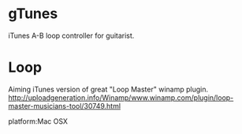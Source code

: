 gTunes
======

iTunes A-B loop controller for guitarist.

Loop
===
Aiming iTunes version of great "Loop Master" winamp plugin.
http://uploadgeneration.info/Winamp/www.winamp.com/plugin/loop-master-musicians-tool/30749.html






platform:Mac OSX

